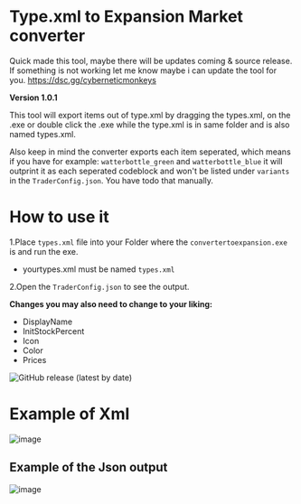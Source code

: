 # Type.xml to Expansion Market converter


Quick made this tool, maybe there will be updates coming & source release.
If something is not working let me know maybe i can update the tool for you.
https://dsc.gg/cyberneticmonkeys

**Version 1.0.1**

This tool will export items out of type.xml by dragging the types.xml, on the .exe or double click the .exe while the type.xml is in same folder and is also named types.xml.

Also keep in mind the converter exports each item seperated, which means if you have for example: `watterbottle_green` and `watterbottle_blue` it will outprint it as each seperated codeblock and won't be listed under `variants` in the `TraderConfig.json`. You have todo that manually.

# How to use it
1.Place `types.xml` file into your Folder where the `convertertoexpansion.exe` is and run the exe. 
* yourtypes.xml must be named `types.xml`

2.Open the `TraderConfig.json` to see the output.






**Changes you may also need to change to your liking:**

* DisplayName
* InitStockPercent
* Icon
* Color 
* Prices

![GitHub release (latest by date)](https://img.shields.io/github/downloads/Ninjin89/typexmltoexpansionmarket/latest/total?style=flat-square)
# Example of Xml

![image](https://user-images.githubusercontent.com/25750563/160250408-d90d7120-e276-4668-99f1-e5503b0db9a3.png)

		
## Example of the Json output
![image](https://user-images.githubusercontent.com/25750563/160250390-6f95d0b2-e081-4391-8f75-a9945d3bf9c0.png)



